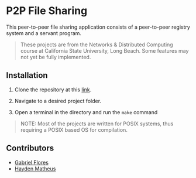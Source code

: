 # P2P File Sharing

This peer-to-peer file sharing application consists of a peer-to-peer registry system and a servant program.

> These projects are from the Networks & Distributed Computing course at California State University, Long Beach. Some features may not yet be fully implemented.

## Installation

1. Clone the repository at this [link](https://github.com/rgabeflores/Network-Programming.git).

2. Navigate to a desired project folder.

3. Open a terminal in the directory and run the `make` command

> NOTE: Most of the projects are written for POSIX systems, thus requiring a POSIX based OS for compilation.

## Contributors

* [Gabriel Flores](https://linkedin.com/in/rgabrielflores)
* [Hayden Matheus](https://github.com/MCSReverb)